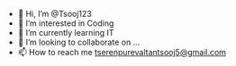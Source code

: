 - 👋 Hi, I’m @Tsooj123
- 👀 I’m interested in Coding
- 🌱 I’m currently learning IT
- 💞️ I’m looking to collaborate on ...
- 📫 How to reach me tserenpurevaltantsooj5@gmail.com

<!---
Tsooj123/Tsooj123 is a ✨ special ✨ repository because its `README.md` (this file) appears on your GitHub profile.
You can click the Preview link to take a look at your changes.
--->
